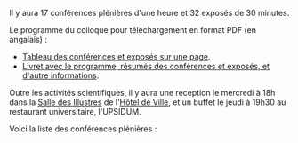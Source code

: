 Il y aura 17 conférences plénières d'une heure et 32 exposés de 30 minutes.

Le programme du colloque pour téléchargement en format PDF (en angalais) :

* [Tableau des conférences et exposés sur une page](http://www.math.univ-toulouse.fr/top-geom-conf-2013/documents/programme-with-sessions.pdf).
* [Livret avec le programme, résumés des conférences et exposés, et d'autre informations](http://www.math.univ-toulouse.fr/top-geom-conf-2013/documents/booklet.pdf).

Outre les activités scientifiques, il y aura une reception le mercredi à 18h dans la [Salle des Illustres](http://fr.wikipedia.org/wiki/Capitole_de_Toulouse#Salle_des_Illustres) de l'[Hôtel de Ville](http://fr.wikipedia.org/wiki/Capitole_de_Toulouse), et un buffet le jeudi à 19h30 au restaurant universitaire, l'UPSIDUM.

Voici la liste des conférences plénières :
